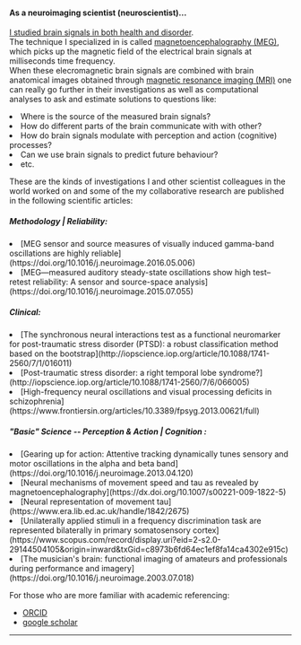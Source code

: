 #### As a neuroimaging scientist (neuroscientist)...
[I studied brain signals in both health and disorder](https://github.com/hengrumay/brain_dances).   
The technique I specialized in is called [magnetoencephalography (MEG)](http://megcommunity.org/what-is-meg), 
which picks up the magnetic field of the electrical brain signals at milliseconds time frequency.   
When these elecromagnetic brain signals are combined with brain anatomical images obtained through 
[magnetic resonance imaging (MRI)](https://en.wikipedia.org/wiki/Magnetic_resonance_imaging) 
one can really go further in their investigations as well as computational analyses to ask and estimate solutions to questions 
like: 
<li> Where is the source of the measured brain signals? </li>
<li> How do different parts of the brain communicate with with other?</li>
<li> How do brain signals modulate with perception and action (cognitive) processes?</li> 
<li> Can we use brain signals to predict future behaviour?</li> 
<li> etc. </li>

These are the kinds of investigations I and other scientist colleagues in the world worked on
and some of the my collaborative research are published in the following scientific articles:

##### Methodology | Reliability: 
<li>  [MEG sensor and source measures of visually induced gamma-band oscillations are highly reliable](https://doi.org/10.1016/j.neuroimage.2016.05.006)</li>
<li>  [MEG—measured auditory steady-state oscillations show high test–retest reliability: A sensor and source-space analysis](https://doi.org/10.1016/j.neuroimage.2015.07.055)</li>    

##### Clinical:   
<li>  [The synchronous neural interactions test as a functional neuromarker for post-traumatic stress disorder (PTSD): a robust classification method based on the bootstrap](http://iopscience.iop.org/article/10.1088/1741-2560/7/1/016011)</li>
<li>  [Post-traumatic stress disorder: a right temporal lobe syndrome?](http://iopscience.iop.org/article/10.1088/1741-2560/7/6/066005)</li>
<li>  [High-frequency neural oscillations and visual processing deficits in schizophrenia](https://www.frontiersin.org/articles/10.3389/fpsyg.2013.00621/full)</li>
  
##### "Basic" Science -- Perception & Action | Cognition :   
<li>  [Gearing up for action: Attentive tracking dynamically tunes sensory and motor oscillations in the alpha and beta band](https://doi.org/10.1016/j.neuroimage.2013.04.120)</li> 
<li>  [Neural mechanisms of movement speed and tau as revealed by magnetoencephalography](https://dx.doi.org/10.1007/s00221-009-1822-5)</li>
<li>  [Neural representation of movement tau](https://www.era.lib.ed.ac.uk/handle/1842/2675)</li>
<li>  [Unilaterally applied stimuli in a frequency discrimination task are represented bilaterally in primary somatosensory cortex](https://www.scopus.com/record/display.uri?eid=2-s2.0-29144504105&origin=inward&txGid=c8973b6fd64ec1ef8fa14ca4302e915c)</li>
<li>  [The musician's brain: functional imaging of amateurs and professionals during performance and imagery](https://doi.org/10.1016/j.neuroimage.2003.07.018)</li>


For those who are more familiar with academic referencing:     
- [ORCID](http://orcid.org/0000-0003-2109-0781)   
- [google scholar](https://scholar.google.com/citations?user=dYvmLyMAAAAJ&hl=en)  

-----

